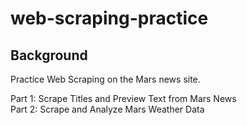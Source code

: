 # web-scraping-practice

## Background

Practice Web Scraping on the Mars news site.

Part 1: Scrape Titles and Preview Text from Mars News </br>
Part 2: Scrape and Analyze Mars Weather Data
